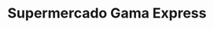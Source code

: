 ---
title: "Supermercado Gama Express"
url: /caracas/supermercado-gama-express-carretera-vieja-caracas-guarenas/
shop: Supermarkt
---